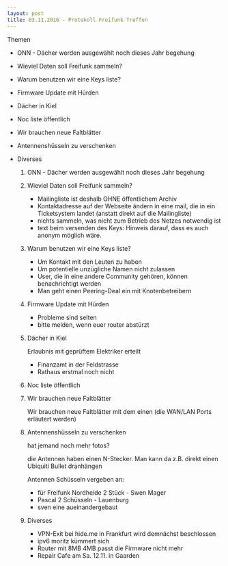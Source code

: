 ```yaml
---
layout: post
title: 03.11.2016 - Protokoll Freifunk Treffen
---
```

Themen

 - ONN - Dächer werden ausgewählt  noch dieses Jahr begehung
 - Wieviel Daten soll Freifunk sammeln?
 - Warum benutzen wir eine Keys liste?
 - Firmware Update mit Hürden
 - Dächer in Kiel
 - Noc liste öffentlich
 - Wir brauchen neue Faltblätter
 - Antennenshüsseln zu verschenken
 - Diverses

   1. ONN - Dächer werden ausgewählt  noch dieses Jahr begehung

   2. Wieviel Daten soll Freifunk sammeln? 

      - Mailingliste ist deshalb OHNE öffentlichem Archiv
      - Kontaktadresse auf der Webseite ändern in eine mail, die in ein Ticketsystem landet (anstatt direkt auf die Mailingliste)
      - nichts sammeln, was nicht zum Betrieb des Netzes notwendig ist
      - text beim versenden des Keys: Hinweis darauf, dass es auch anonym möglich wäre.
    
   3. Warum benutzen wir eine Keys liste?

      - Um Kontakt mit den Leuten zu haben
      - Um potentielle unzügliche Namen nicht zulassen
      - User, die in eine andere Community gehören, können benachrichtigt werden
      - Man geht einen Peering-Deal ein mit Knotenbetreibern

   4. Firmware Update mit Hürden

      - Probleme sind selten
      - bitte melden, wenn euer router abstürzt

   5. Dächer in Kiel

      Erlaubnis mit geprüftem Elektriker erteilt

      - Finanzamt in der Feldstrasse
      - Rathaus erstmal noch nicht

   6. Noc liste öffentlich

   7. Wir brauchen neue Faltblätter

      Wir brauchen neue Faltblätter mit dem einen (die WAN/LAN Ports erläutert werden)

   8. Antennenshüsseln zu verschenken

      hat jemand noch mehr fotos?

      die Antennen haben einen N-Stecker. Man kann da z.B. direkt einen Ubiquiti Bullet dranhängen

      Antennen Schüsseln vergeben an:

       - für Freifunk Nordheide 2 Stück - Swen Mager
       - Pascal 2 Schüsseln - Lauenburg
       - sven eine aueinandergebaut

   9. Diverses

       - VPN-Exit bei hide.me in Frankfurt
         wird demnächst beschlossen
       - ipv6
         moritz kümmert sich
       - Router mit 8MB
         4MB passt die Firmware nicht mehr
       - Repair Cafe am Sa. 12.11. in Gaarden
